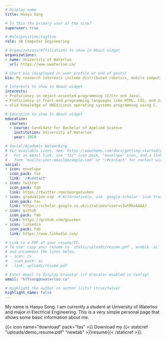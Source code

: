 ```yaml
---
# Display name
title: Haoyu Song

# Is this the primary user of the site?
superuser: true

# Role/position/tagline
role: 3B Computer Engineering

# Organizations/Affiliations to show in About widget
organizations:
- name: University of Waterloo
  url: https://www.uwaterloo.ca/

# Short bio (displayed in user profile at end of posts)
bio: My research interests include distributed robotics, mobile computing and programmable matter.

# Interests to show in About widget
interests:
- Proficiency in object-oriented programming (C/C++ and Java).
- Proficiency in front-end programming languages like HTML, CSS, and JavaScript and frameworks like Vue.js and jQuery.
- olid knowledge of UNIX/Linux operating systems programming using C.

# Education to show in About widget
education:
  courses:
  - course: Candidate for Bachelor of Applied Science
    institution: University of Waterloo
    year: 2019

# Social/Academic Networking
# For available icons, see: https://wowchemy.com/docs/getting-started/page-builder/#icons
#   For an email link, use "fas" icon pack, "envelope" icon, and a link in the
#   form "mailto:your-email@example.com" or "/#contact" for contact widget.
social:
- icon: envelope
  icon_pack: fas
  link: '/#contact'
- icon: twitter
  icon_pack: fab
  link: https://twitter.com/GeorgeCushen
- icon: graduation-cap  # Alternatively, use `google-scholar` icon from `ai` icon pack
  icon_pack: fas
  link: https://scholar.google.co.uk/citations?user=sIwtMXoAAAAJ
- icon: github
  icon_pack: fab
  link: https://github.com/gcushen
- icon: linkedin
  icon_pack: fab
  link: https://www.linkedin.com/

# Link to a PDF of your resume/CV.
# To use: copy your resume to `static/uploads/resume.pdf`, enable `ai` icons in `params.toml`, 
# and uncomment the lines below.
# - icon: cv
#   icon_pack: ai
#   link: uploads/resume.pdf

# Enter email to display Gravatar (if Gravatar enabled in Config)
email: "h77song@uwaterloo.ca"

# Highlight the author in author lists? (true/false)
highlight_name: false
---
```


My name is Haoyu Song. I am currently a student at University of Waterloo and major in Electrical Engineering. This is a very simple personal page that shows some basic information about me.

{{< icon name="download" pack="fas" >}} Download my {{< staticref "uploads/demo_resume.pdf" "newtab" >}}resumé{{< /staticref >}}.
